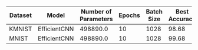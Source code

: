 | Dataset | Model | Number of Parameters | Epochs | Batch Size | Best Accuracy | Average Accuracy |
| --- | --- | --- | --- | --- | --- | --- |
| KMNIST | EfficientCNN | 498890.0 | 10 | 1028 | 98.68 | 98.33 |
| MNIST | EfficientCNN | 498890.0 | 10 | 1028 | 99.68 | 99.66 |
